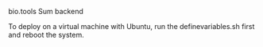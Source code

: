bio.tools Sum backend

To deploy on a virtual machine with Ubuntu, run the definevariables.sh first and reboot the system.